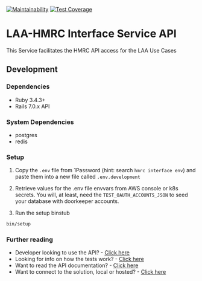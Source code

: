 [![Maintainability](https://api.codeclimate.com/v1/badges/a3004dc77c88767725a8/maintainability)](https://codeclimate.com/github/ministryofjustice/laa-hmrc-interface-service-api/maintainability)
[![Test Coverage](https://api.codeclimate.com/v1/badges/a3004dc77c88767725a8/test_coverage)](https://codeclimate.com/github/ministryofjustice/laa-hmrc-interface-service-api/test_coverage)

# LAA-HMRC Interface Service API

This Service facilitates the HMRC API access for the LAA Use Cases

## Development
### Dependencies
* Ruby 3.4.3+
* Rails 7.0.x API

### System Dependencies
* postgres
* redis

### Setup
1. Copy the `.env` file from 1Password (hint: search `hmrc interface env`) and paste them into a new file called `.env.development`

2. Retrieve values for the .env file envvars from AWS console or k8s secrets. You will, at least, need the `TEST_OAUTH_ACCOUNTS_JSON` to seed your database with doorkeeper accounts.

3. Run the setup binstub

```sh
bin/setup
```

### Further reading
* Developer looking to use the API? - [Click here](docs/development.md)
* Looking for info on how the tests work? - [Click here](docs/testing.md)
* Want to read the API documentation? - [Click here](docs/swagger.md)
* Want to connect to the solution, local or hosted? - [Click here](docs/connect.md)
